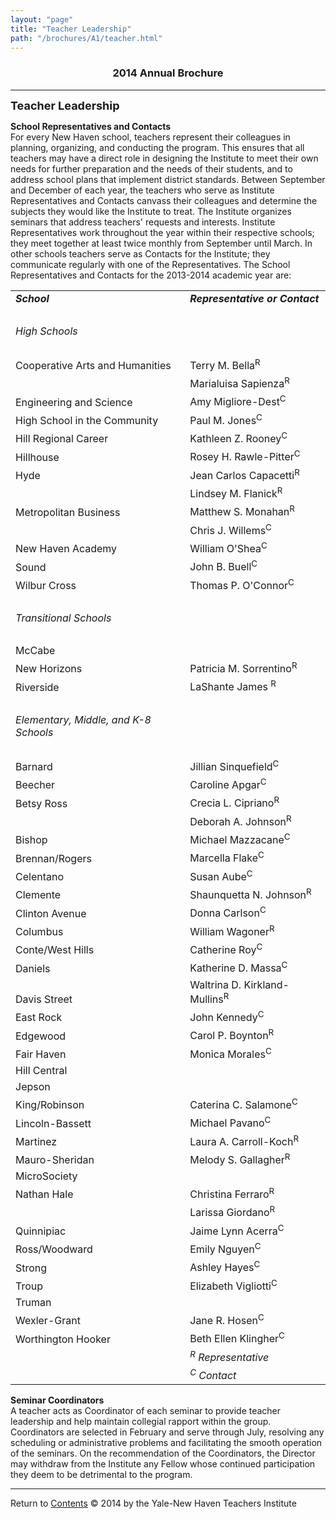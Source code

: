 ```yaml
---
layout: "page"
title: "Teacher Leadership"
path: "/brochures/A1/teacher.html"
---
```

<main>
<title>Teacher Leadership</title>
<h3 align="center">2014 Annual Brochure</h3> 
<hr/>
<font size="4"><b>Teacher Leadership</b></font>
<p>
<b>School Representatives and Contacts</b>
<br/>
For every New Haven school, teachers represent their colleagues in planning, organizing, and conducting the program. This ensures that all teachers may have a direct role in designing the Institute to meet their own needs for further preparation and the needs of their students, and to address school plans that implement district standards. Between September and December of each year, the teachers who serve as Institute Representatives and Contacts canvass their colleagues and determine the subjects they would like the Institute to treat. The Institute organizes seminars that address teachers' requests and interests. Institute Representatives work throughout the year within their respective schools; they meet together at least twice monthly from September until March. In other schools teachers serve as Contacts for the Institute; they communicate regularly with one of the Representatives. The School Representatives and Contacts for the 2013-2014 academic year are: 
</p><p>
<table width="800">
<tbody><tr height="2em"><td valign="bottom"><b><i>School</i></b></td> <td valign="bottom"><b><i>Representative or Contact</i></b></td></tr>
<tr><td valign="bottom"> </td><td valign="bottom"> </td></tr>
<tr><td valign="bottom"><i>High Schools</i></td><td valign="bottom"> </td></tr>
<tr><td valign="bottom"> </td><td valign="bottom"> </td></tr>
<tr>
<td valign="bottom">Cooperative Arts and Humanities</td> 
<td valign="bottom">Terry M. Bella<sup>R</sup></td>
</tr>
<tr>
<td valign="bottom"> </td>
<td valign="bottom">Marialuisa Sapienza<sup>R</sup></td>
</tr>
<tr>
<td valign="bottom">Engineering and Science</td>
<td valign="bottom">Amy Migliore-Dest<sup>C</sup></td>
</tr>
<tr>
<td valign="bottom">High School in the Community</td>
<td valign="bottom">Paul M. Jones<sup>C</sup></td>
</tr>
<tr>
<td valign="bottom">Hill Regional Career</td>
<td valign="bottom">Kathleen Z. Rooney<sup>C</sup></td>
</tr>
<tr>
<td valign="bottom">Hillhouse</td>
<td valign="bottom">Rosey H. Rawle-Pitter<sup>C</sup></td>
</tr>
<tr>
<td valign="bottom">Hyde</td>
<td valign="bottom">Jean Carlos Capacetti<sup>R</sup></td> 
</tr>
<tr>
<td valign="bottom"> </td>
<td valign="bottom">Lindsey M. Flanick<sup>R</sup></td>
</tr>
<tr>
<td valign="bottom">Metropolitan Business</td>
<td valign="bottom">Matthew S. Monahan<sup>R</sup></td>
</tr>
<tr>
<td valign="bottom"> </td>
<td valign="bottom">Chris J. Willems<sup>C</sup></td>
</tr>
<tr>
<td valign="bottom">New Haven Academy</td> 
<td valign="bottom">William O'Shea<sup>C</sup></td>
</tr>
<tr>
<td valign="bottom">Sound</td> 
<td valign="bottom">John B. Buell<sup>C</sup></td>
</tr>
<tr>
<td valign="bottom">Wilbur Cross</td>
<td valign="bottom">Thomas P. O'Connor<sup>C</sup> 
</td>
</tr>
<tr><td valign="bottom"> </td><td valign="bottom"> </td></tr>
<tr><td valign="bottom"><i>Transitional Schools</i> </td><td valign="bottom"> </td> </tr>
<tr><td valign="bottom"> </td><td valign="bottom"> </td></tr>
<tr>
<td valign="bottom">McCabe</td> 
<td valign="bottom"><sup></sup></td>
</tr>
<tr>
<td valign="bottom">New Horizons</td> 
<td valign="bottom">Patricia M. Sorrentino<sup>R</sup></td>
</tr>
<tr>
<td valign="bottom">Riverside</td> 
<td valign="bottom">LaShante James <sup>R</sup> </td>
</tr>
<tr> <td valign="bottom"> </td><td valign="bottom"> </td></tr>
<tr><td valign="bottom"><i>Elementary, Middle, and K-8 Schools</i></td><td valign="bottom"> </td></tr>
<tr><td valign="bottom"> </td> <td valign="bottom"> </td> </tr>
<tr>
<td valign="bottom">Barnard</td>
<td valign="bottom">Jillian Sinquefield<sup>C</sup></td>
</tr>
<tr>
<td valign="bottom">Beecher</td> 
<td valign="bottom">Caroline Apgar<sup>C</sup></td>
</tr>
<tr>
<td valign="bottom">Betsy Ross</td> 
<td valign="bottom">Crecia L. Cipriano<sup>R</sup></td>
</tr>
<tr>
<td valign="bottom"> </td> 
<td valign="bottom">Deborah A. Johnson<sup>R</sup></td>
</tr>
<tr>
<td valign="bottom">Bishop</td> 
<td valign="bottom">Michael Mazzacane<sup>C</sup></td>
</tr>
<tr>
<td valign="bottom">Brennan/Rogers</td> 
<td valign="bottom">Marcella Flake<sup>C</sup></td>
</tr>
<tr>
<td valign="bottom">Celentano</td> 
<td valign="bottom">Susan Aube<sup>C</sup></td>
</tr>
<tr>
<td valign="bottom">Clemente</td> 
<td valign="bottom">Shaunquetta N. Johnson<sup>R</sup></td>
</tr>
<tr>
<td valign="bottom">Clinton Avenue</td> 
<td valign="bottom">Donna Carlson<sup>C</sup></td>
</tr>
<tr>
<td valign="bottom">Columbus</td> 
<td valign="bottom">William Wagoner<sup>R</sup></td>
</tr>
<tr>
<td valign="bottom">Conte/West Hills</td> 
<td valign="bottom">Catherine Roy<sup>C</sup></td>
</tr>
<tr>
<td valign="bottom">Daniels</td> 
<td valign="bottom">Katherine D. Massa<sup>C</sup></td>
</tr>
<tr>
<td valign="bottom">Davis Street</td> 
<td valign="bottom">Waltrina D. Kirkland-Mullins<sup>R</sup></td>
</tr>
<tr>
<td valign="bottom">East Rock</td> 
<td valign="bottom">John Kennedy<sup>C</sup></td>
</tr>
<tr>
<td valign="bottom">Edgewood</td> 
<td valign="bottom">Carol P. Boynton<sup>R</sup></td>
</tr>
<tr>
<td valign="bottom">Fair Haven</td> 
<td valign="bottom">Monica Morales<sup>C</sup></td>
</tr>
<tr>
<td valign="bottom">Hill Central</td> 
<td valign="bottom"><sup> </sup></td>
</tr>
<tr>
<td valign="bottom">Jepson</td> 
<td valign="bottom"><sup> </sup></td>
</tr>
<tr>
<td valign="bottom">King/Robinson</td>
<td valign="bottom">Caterina C. Salamone<sup>C</sup></td>
</tr>
<tr>
<td valign="bottom">Lincoln-Bassett</td> 
<td valign="bottom">Michael Pavano<sup>C</sup></td>
</tr>
<tr>
<td valign="bottom">Martinez</td> 
<td valign="bottom">Laura A. Carroll-Koch<sup>R</sup></td>
</tr>
<tr>
<td valign="bottom">Mauro-Sheridan</td>
<td valign="bottom">Melody S. Gallagher<sup>R</sup></td>
</tr>
<tr>
<td valign="bottom">MicroSociety</td> 
<td valign="bottom"><sup>   </sup></td>
</tr>
<tr>
<td valign="bottom">Nathan Hale</td> 
<td valign="bottom">Christina Ferraro<sup>R</sup></td>
</tr>
<tr>
<td valign="bottom">   </td> 
<td valign="bottom">Larissa Giordano<sup>R</sup></td>
</tr>
<tr>
<td valign="bottom">Quinnipiac</td> 
<td valign="bottom">Jaime Lynn Acerra<sup>C</sup></td>
</tr>
<tr>
<td valign="bottom">Ross/Woodward</td> 
<td valign="bottom">Emily Nguyen<sup>C</sup></td>
</tr>
<tr>
<td valign="bottom">Strong</td> 
<td valign="bottom">Ashley Hayes<sup>C</sup></td>
</tr>
<tr>
<td valign="bottom">Troup</td> 
<td valign="bottom">Elizabeth Vigliotti<sup>C</sup></td>
</tr>
<tr>
<td valign="bottom">Truman</td> 
<td valign="bottom"><sup> </sup></td>
</tr>
<tr>
<td valign="bottom">Wexler-Grant</td> 
<td valign="bottom">Jane R. Hosen<sup>C</sup></td>
</tr>
<tr>
<td valign="bottom">Worthington Hooker</td> 
<td valign="bottom">Beth Ellen Klingher<sup>C</sup></td>
</tr>
<tr><td valign="bottom"> </td> <td valign="bottom"><i><sup>R</sup> Representative</i></td></tr>
<tr><td valign="bottom"> </td> <td valign="bottom"><i><sup>C</sup> Contact</i></td></tr>
</tbody></table>
</p><p>
<b>Seminar Coordinators</b><br/> 
A teacher acts as Coordinator of each seminar to provide teacher leadership and help maintain collegial rapport within the group. Coordinators are selected in February and serve through July, resolving any scheduling or administrative problems and facilitating the smooth operation of the seminars. On the recommendation of the Coordinators, the Director may withdraw from the Institute any Fellow whose continued participation they deem to be detrimental to the program.</p>
<hr/>
<a align="left">Return to </a><a href="index.html">Contents</a>
© 2014 by the Yale-New Haven Teachers Institute
</main>